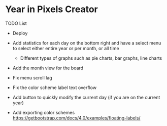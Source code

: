 # Year in Pixels Creator

TODO List

- Deploy

- Add statistics for each day on the bottom right and have a select menu to select either entire year or per month, or all time
    - Different types of graphs such as pie charts, bar graphs, line charts
- Add the month view for the board
- Fix menu scroll lag
- Fix the color scheme label text overflow
- Add button to quickly modify the current day (if you are on the current year)
- Add exporting color schemes
https://getbootstrap.com/docs/4.0/examples/floating-labels/

